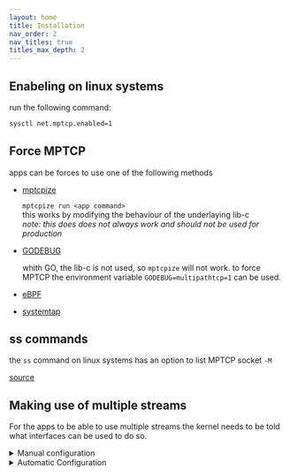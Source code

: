 ```yaml
---
layout: home
title: Installation
nav_order: 2
nav_titles: true
titles_max_depth: 2
---
```

## Enabeling on linux systems
run the following command:
```bash
sysctl net.mptcp.enabled=1
```

## Force MPTCP
apps can be forces to use one of the following methods

- [mptcpize](https://www.mankier.com/8/mptcpize)

    `mptcpize run <app command>`  
    this works by modifying the behaviour of the underlaying lib-c  
    *note: this does does not always work and should not be used for production*

- [GODEBUG](https://go-review.googlesource.com/c/go/+/507375)

    whith GO, the lib-c is not used, so `mptcpize` will not work.
    to force MPTCP the environment variable `GODEBUG=multipathtcp=1` can be used.

- [eBPF](https://git.kernel.org/pub/scm/linux/kernel/git/bpf/bpf-next.git/commit/?id=ddba122428a7)

- [systemtap](https://access.redhat.com/documentation/en-us/red_hat_enterprise_linux/8/html/configuring_and_managing_networking/getting-started-with-multipath-tcp_configuring-and-managing-networking#preparing-rhel-to-enable-mptcp-support_getting-started-with-multipath-tcp)

## ss commands
the `ss` command on linux systems has an option to list MPTCP socket `-M`

[source](https://www.commandlinux.com/man-page/man8/ss.8.html)


## Making use of multiple streams
For the apps to be able to use multiple streams the kernel needs to be told what interfaces can be used to do so.

<details markdown="block">
<summary>Manual configuration</summary>

With multiple addresses defined on several interfaces, you want to be able to tell your kernel "If I select such source address, please use that specific interface+gateway, not the default ones". You achieve this by configuring one routing table per outgoing interface, each routing table being identified by a number. The route selection process then happens in two phases. First the kernel does a lookup in the policy table (that you need to configure with ip rules). The policies, in our case, will be For such source prefix, go to routing table number x. Then the corresponding routing table is examined to select the gateway based on the destination address.

You need to configure several routing tables in the following manner: Imagine you have two interfaces eth0 and eth1 with the following properties:

```bash
eth0

  IP-Address: 10.1.1.2
  Subnet-Mask: 255.255.255.0
  Gateway: 10.1.1.1

eth1

  IP-Address: 10.1.2.2
  Subnet-Mask: 255.255.255.0
  Gateway: 10.1.2.1
```

Thus, you need to configure the routing rules so that packets with source-IP 10.1.1.2 will get routed over eth0 and those with 10.1.2.2 will get routed over eth1.

The necessary commands are:

```bash
# This creates two different routing tables, that we use based on the source-address.
ip rule add from 10.1.1.2 table 1
ip rule add from 10.1.2.2 table 2

# Configure the two different routing tables
ip route add 10.1.1.0/24 dev eth0 scope link table 1
ip route add default via 10.1.1.1 dev eth0 table 1

ip route add 10.1.2.0/24 dev eth1 scope link table 2
ip route add default via 10.1.2.1 dev eth1 table 2

# default route for the selection process of normal internet-traffic
ip route add default scope global nexthop via 10.1.1.1 dev eth0
```
With this, your routing table should look like the following:

```bash
mptcp-kernel:~# ip rule show
0:      from all lookup local
32764:  from 10.1.2.2 lookup 2
32765:  from 10.1.1.2 lookup 1
32766:  from all lookup main
32767:  from all lookup default

mptcp-kernel:~# ip route
10.1.1.0/24 dev eth0  proto kernel  scope link  src 10.1.1.2
10.1.2.0/24 dev eth1  proto kernel  scope link  src 10.1.2.2
default via 10.1.1.1 dev eth0

mptcp-kernel:~# ip route show table 1
10.1.1.0/24 dev eth0  scope link
default via 10.1.1.1 dev eth0

mptcp-kernel:~# ip route show table 2
10.1.2.0/24 dev eth1  scope link
default via 10.1.2.1 dev eth1
```
</details>

<details markdown="block">
<summary>Automatic Configuration</summary>

Doing the above each time by hand is very cumbersome. Some alternative automatic solutions are available:

### Using the configuration scripts (Ubuntu/Debian-based systems)

In /etc/network/if-up.d/ you can place scripts that will be executed each time a new interface comes up. We created two scripts:

```bash
* mptcp_up - Place it inside /etc/network/if-up.d/ and make it executable.
* mptcp_down - Place it inside /etc/network/if-post-down.d/ and make it executable.
```

These scripts work most of the time. They use environment variables to configure the routing tables. If they do not work for you, please contact us on the [mptcp-dev](https://listes-2.sipr.ucl.ac.be/sympa/info/mptcp-dev) Mailing-List.

### Automatic configuration with "Multihomed-Routing"

Kristian Evensen <kristian.evensen@gmail.com> developed a set of scripts that integrate well with existing Network Managers to properly configure the multihomed routing. Check it out at [https://github.com/kristrev/multihomed-routing].

### Automatic configuration with ConnMan

Dragos Tatulea <dragos@endocode.com> and Dongsu Park <dongsu@endocode> integrated support for Multipath TCP into ConnMan. Checkout his [github repository](https://github.com/endocode/connman) for access to the source-code

### Another way for Gentoo-based systems

Ondřej Caletka <Ondrej.Caletka@cesnet.cz> created a script for his Gentoo-based system. You can use his script from [github](https://gist.github.com/oskar456/7264828). For any questions, please contact him directly.

### DEPRECATED - Automatic configuration with MULTI

Kristian Evensen <kristrev@simula.no> created a daemon which automatically configures the correct routing tables. You can install his tool from [github](https://github.com/kristrev/multi).
</details>